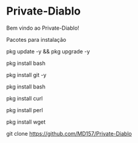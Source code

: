 # Private-Diablo

Bem vindo ao Private-Diablo!

Pacotes para instalação 

pkg update -y && pkg upgrade -y

pkg install bash

pkg install git -y

pkg install bash 

pkg install curl

pkg install perl

pkg install wget

git clone https://github.com/MD157/Private-Diablo
